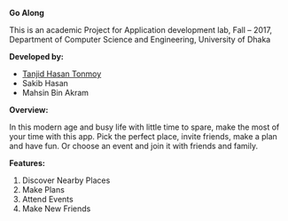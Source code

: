 **Go Along**

This is an academic Project for Application development lab, Fall – 2017, Department of Computer Science and Engineering, University of Dhaka

**Developed by:**

- [Tanjid Hasan Tonmoy](@thtonmoy)
- Sakib Hasan
- Mahsin Bin Akram

**Overview:**

In this modern age and busy life with little time to spare, make the most of your time with this app. Pick the perfect place, invite friends, make a plan and have fun. Or choose an event and join it with friends and family.

**Features:**

1. Discover Nearby Places
2. Make Plans
3. Attend Events
4. Make New Friends
